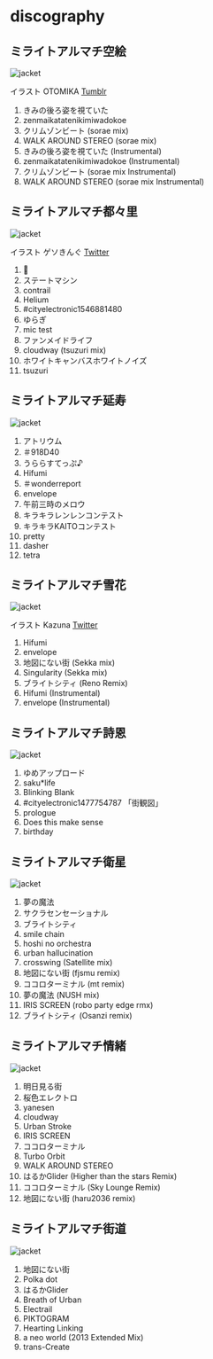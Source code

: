 # discography

## ミライトアルマチ空絵

![jacket](./images/discography/sorae.png)

イラスト OTOMIKA [Tumblr](https://otomikakei.tumblr.com)

1. きみの後ろ姿を視ていた
1. zenmaikatatenikimiwadokoe
1. クリムゾンビート (sorae mix)
1. WALK AROUND STEREO (sorae mix)
1. きみの後ろ姿を視ていた (Instrumental)
1. zenmaikatatenikimiwadokoe (Instrumental)
1. クリムゾンビート (sorae mix Instrumental)
1. WALK AROUND STEREO (sorae mix Instrumental)

## ミライトアルマチ都々里

![jacket](./images/discography/tsuzuri.png)

イラスト ゲソきんぐ [Twitter](https://twitter.com/Gesoking06)

1. :tada:
1. ステートマシン
1. contrail
1. Helium
1. #cityelectronic1546881480
1. ゆらぎ
1. mic test
1. ファンメイドライフ
1. cloudway (tsuzuri mix)
1. ホワイトキャンバスホワイトノイズ
1. tsuzuri

## ミライトアルマチ延寿

![jacket](./images/discography/enju.jpg)

1. アトリウム
1. ＃918D40
1. うららすてっぷ♪
1. Hifumi
1. ＃wonderreport
1. envelope
1. 午前三時のメロウ
1. キラキラレンレンコンテスト
1. キラキラKAITOコンテスト
1. pretty
1. dasher
1. tetra

## ミライトアルマチ雪花

![jacket](./images/discography/sekka.jpg)

イラスト Kazuna [Twitter](https://twitter.com/kazzzuna)

1. Hifumi
1. envelope
1. 地図にない街 (Sekka mix)
1. Singularity (Sekka mix)
1. ブライトシティ (Reno Remix)
1. Hifumi (Instrumental)
1. envelope (Instrumental)

## ミライトアルマチ詩恩

![jacket](./images/discography/shion.jpg)

1. ゆめアップロード
1. saku*life
1. Blinking Blank
1. #cityelectronic1477754787 「街観図」
1. prologue
1. Does this make sense
1. birthday

## ミライトアルマチ衛星

![jacket](./images/discography/satellite.jpg)

1. 夢の魔法
1. サクラセンセーショナル
1. ブライトシティ
1. smile chain
1. hoshi no orchestra
1. urban hallucination
1. crosswing (Satellite mix)
1. 地図にない街 (fjsmu remix)
1. ココロターミナル (mt remix)
1. 夢の魔法 (NUSH mix)
1. IRIS SCREEN (robo party edge rmx)
1. ブライトシティ (Osanzi remix)

## ミライトアルマチ情緒

![jacket](./images/discography/emotions.jpg)

1. 明日見る街
1. 桜色エレクトロ
1. yanesen
1. cloudway
1. Urban Stroke
1. IRIS SCREEN
1. ココロターミナル
1. Turbo Orbit
1. WALK AROUND STEREO
1. はるかGlider (Higher than the stars Remix)
1. ココロターミナル (Sky Lounge Remix)
1. 地図にない街 (haru2036 remix)

## ミライトアルマチ街道

![jacket](./images/discography/avenue.jpg)

1. 地図にない街
1. Polka dot
1. はるかGlider
1. Breath of Urban
1. Electrail
1. PIKTOGRAM  
1. Hearting Linking  
1. a neo world (2013 Extended Mix)
1. trans-Create
